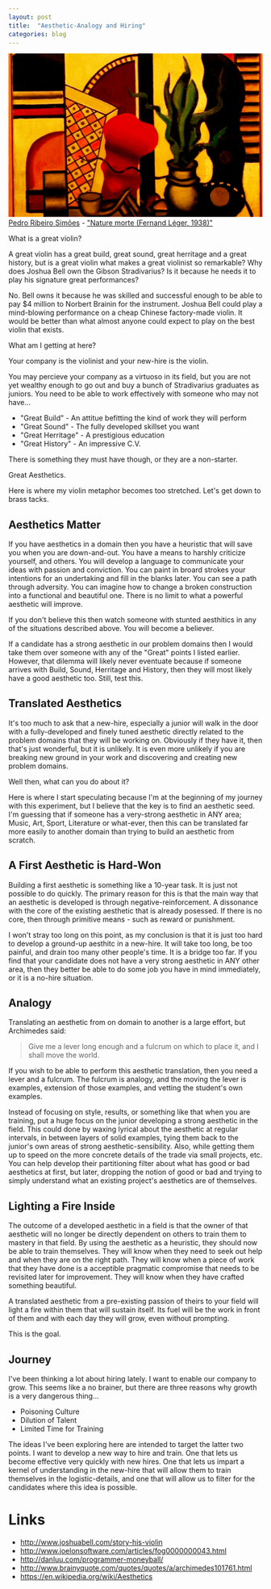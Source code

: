 ```yaml
---
layout: post
title:  "Aesthetic-Analogy and Hiring"
categories: blog
---
```


<p class="attribution">
	<img src="/images/aesthetic-iso-juniors/painting2.png" class="image fit" />
	<a href="https://www.flickr.com/photos/pedrosimoes7/">Pedro Ribeiro Simões</a> -
	<a href="https://www.flickr.com/photos/pedrosimoes7/14931766854/in/photolist-oKtd57-eZzuat-DLhn7Z-B4DhbW-8APzg4-qQx6Ms-rwf3e5-9dRR7i-nw7NJx-amUjms-gtpvp8-AFfyqa-6xLj8h-w6JaYw-68bBd8-bVGEpq-gnDV6V-sAYqz3-sc2baa-gttD2c-qxWaqh-gcmnW3-iYF9SK-F9aau9-FbsHFr-EZLsLd-EHTmTm-gtdqFJ-6c8Hct-F9aaaw-EdKCaY-Ee69KB-oWm7oJ-oUdGQB-qpuzCq-nTQKrT-CmnVRb-4XWYVN-9NFyQy-9NCEUB-jx16XM-8AxcuP-mRcr1-wmXgVv-6WjSo4-9NCHYx-ogr7G6-a6yoTE-qCYaAg-pLKgPP">"Nature morte (Fernand Léger, 1938)"</a>
</p>

What is a great violin?

A great violin has a great build, great sound, great
herritage and a great history, but is a great violin what makes a great
violinist so remarkable? Why does Joshua Bell own the Gibson Stradivarius? Is
it because he needs it to play his signature great performances?

<!--more-->

No. Bell owns it because he was skilled and successful enough to be able to pay
$4 million to Norbert Brainin for the instrument. Joshua Bell could play
a mind-blowing performance on a cheap Chinese factory-made violin. It would be
better than what almost anyone could expect to play on the best violin that
exists.

What am I getting at here?

Your company is the violinist and your new-hire is the violin.

You may percieve your company as a virtuoso in its field, but you are not yet
wealthy enough to go out and buy a bunch of Stradivarius graduates as juniors.
You need to be able to work effectively with someone who may not have...

* "Great Build"     - An attitue befitting the kind of work they will perform
* "Great Sound"     - The fully developed skillset you want
* "Great Herritage" - A prestigious education
* "Great History"   - An impressive C.V.

There is something they must have though, or they are a non-starter.

Great Aesthetics.

Here is where my violin metaphor becomes too stretched. Let's get down to
brass tacks.

## Aesthetics Matter

If you have aesthetics in a domain then you have a heuristic that will save
you when you are down-and-out. You have a means to harshly criticize yourself,
and others. You will develop a language to communicate your ideas with passion
and conviction. You can paint in broard strokes your intentions for an undertaking
and fill in the blanks later. You can see a path through adversity. You can
imagine how to change a broken construction into a functional and beautiful one.
There is no limit to what a powerful aesthetic will improve.

If you don't believe this then watch someone with stunted aesthitics in any
of the situations described above. You will become a believer.

If a candidate has a strong aesthetic in our problem domains then I would take
them over someone with any of the "Great" points I listed earlier. However,
that dilemma will likely never eventuate because if someone arrives with Build,
Sound, Herritage and History, then they will most likely have a good aesthetic
too. Still, test this.


## Translated Aesthetics

It's too much to ask that a new-hire, especially a junior will walk in the door
with a fully-developed and finely tuned aesthetic directly related to the
problem domains that they will be working on. Obviously if they have it, then
that's just wonderful, but it is unlikely. It is even more unlikely if you
are breaking new ground in your work and discovering and creating new
problem domains.

Well then, what can you do about it?

Here is where I start speculating because I'm at the beginning of my journey
with this experiment, but I believe that the key is to find an aesthetic seed.
I'm guessing that if someone has a very-strong aesthetic in ANY area; Music, Art,
Sport, Literature or what-ever, then this can be translated far more easily to
another domain than trying to build an aesthetic from scratch.


## A First Aesthetic is Hard-Won

Building a first aesthetic is something like a 10-year task. It is just not
possible to do quickly. The primary reason for this is that the main way
that an aesthetic is developed is through negative-reinforcement. A dissonance
with the core of the existing aesthetic that is already posessed. If there is
no core, then through primitive means - such as reward or punishment.

I won't stray too long on this point, as my conclusion is that it is just too
hard to develop a ground-up aesthitc in a new-hire. It will take too long, be
too painful, and drain too many other people's time. It is a bridge too far.
If you find that your candidate does not have a very strong aesthetic in ANY
other area, then they better be able to do some job you have in mind
immediately, or it is a no-hire situation.


## Analogy

Translating an aesthetic from on domain to another is a large effort,
but Archimedes said:

> Give me a lever long enough and a fulcrum on which to place it, and I shall
  move the world.

If you wish to be able to perform this aesthetic translation, then you need
a lever and a fulcrum. The fulcrum is analogy, and the moving the lever is
examples, extension of those examples, and vetting the student's own examples.

Instead of focusing on style, results, or something like that when you are
training, put a huge focus on the junior developing a strong aesthetic in
the field. This could done by waxing lyrical about the aesthetic at regular
intervals, in between layers of solid examples, tying them back to the
junior's own areas of strong aesthetic-sensibility. Also, while getting
them up to speed on the more concrete details of the trade via small projects,
etc. You can help develop their partitioning filter about what has good
or bad aesthetics at first, but later, dropping the notion of good or bad
and trying to simply understand what an existing project's aesthetics are
of themselves.


## Lighting a Fire Inside

The outcome of a developed aesthetic in a field is that the owner of that
aesthetic will no longer be directly dependent on others to train them
to mastery in that field. By using the aesthetic as a heuristic, they
should now be able to train themselves. They will know when they need
to seek out help and when they are on the right path. They will know when
a piece of work that they have done is a acceptible pragmatic compromise
that needs to be revisited later for improvement. They will know when
they have crafted something beautiful.

A translated aesthetic from a pre-existing passion of theirs to your
field will light a fire within them that will sustain itself. Its
fuel will be the work in front of them and with each day they will
grow, even without prompting.

This is the goal.


## Journey

I've been thinking a lot about hiring lately. I want to enable our company
to grow. This seems like a no brainer, but there are three reasons why growth
is a very dangerous thing...

* Poisoning Culture
* Dilution of Talent
* Limited Time for Training

The ideas I've been exploring here are intended to target the latter two
points. I want to develop a new way to hire and train. One that lets us
become effective very quickly with new hires. One that lets us impart a
kernel of understanding in the new-hire that will allow them to train
themselves in the logistic-details, and one that will allow us to filter for
the candidates where this idea is possible.


# Links

* <http://www.joshuabell.com/story-his-violin>
* <http://www.joelonsoftware.com/articles/fog0000000043.html>
* <http://danluu.com/programmer-moneyball/>
* <http://www.brainyquote.com/quotes/quotes/a/archimedes101761.html>
* <https://en.wikipedia.org/wiki/Aesthetics>
